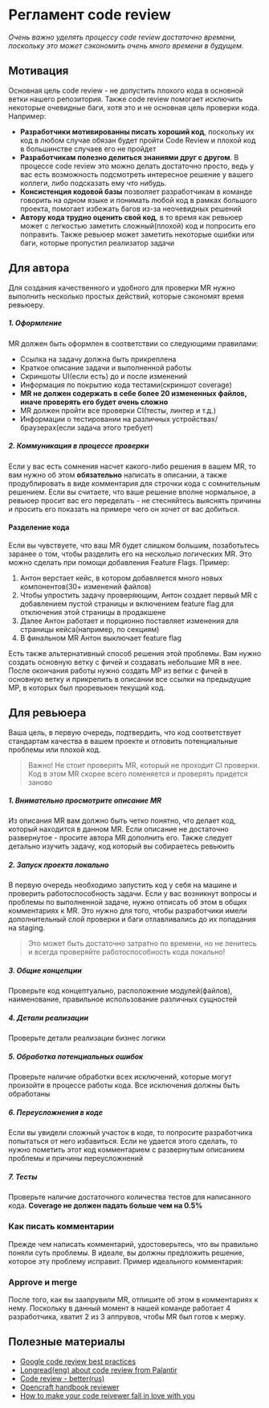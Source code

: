 # Регламент code review
*Очень важно уделять процессу code review достаточно времени, поскольку это может сэкономить очень много времени в будущем.*

## Мотивация
Основная цель code review - не допустить плохого кода в основной ветки нашего репозитория. Также code review помогает исключить некоторые очевидные баги, хотя это и не основная цель проверки кода. Например:
* **Разработчики мотивированны писать хороший код**, поскольку их код в любом случае обязан будет пройти Code Review и плохой код в большинстве случаев его не пройдет
* **Разработчикам полезно делиться знаниями друг с другом**. В процессе code review это можно делать достаточно просто, ведь у вас есть возможность подсмотреть интересное решение у вашего коллеги, либо подсказать ему что нибудь.
* **Консистенция кодовой базы** позволяет разработчикам в команде говорить на одном языке и понимать любой код в рамках большого проекта, помогает избежать багов из-за неочевидных решений
* **Автору кода трудно оценить свой код**, в то время как ревьюер может с легкостью заметить сложный(плохой) код и попросить его поправить. Также ревьюер может заметить некоторые ошибки или баги, которые пропустил реализатор задачи

## Для автора

Для создания качественного и удобного для проверки MR нужно выполнить несколько простых действий, которые сэкономят время ревьюеру.

##### 1. Оформление
MR должен быть оформлен в соответствии со следующими правилами:
* Ссылка на задачу должна быть прикреплена
* Краткое описание задачи и выполненной работы
* Скриншоты UI(если есть) до и после изменений
* Информация по покрытию кода тестами(скриншот coverage)
* **MR не должен содержать в себе более 20 измененных файлов, иначе проверять его будет очень сложно**
* MR должен пройти все проверки CI(тесты, линтер и т.д.)
* Информации о тестировании на различных устройствах/браузерах(если задача этого требует)

##### 2. Коммуникация в процессе проверки
Если у вас есть сомнения насчет какого-либо решения в вашем MR, то вам нужно об этом **обязательно** написать в описании, а также продублировать в виде комментария для строчки кода с сомнительным решением.
Если вы считаете, что ваше решение вполне нормальное, а ревьюер просит вас его переделать - не стесняйтесь выяснять причины и просить его показать на примере чего он хочет от вас добиться.

#### Разделение кода
Если вы чувствуете, что ваш MR будет слишком большим, позаботьтесь заранее о том, чтобы разделить его на несколько логических MR. Это можно сделать при помощи добавления Feature Flags. Пример:
1) Антон верстает кейс, в котором добавляется много новых компонентов(30+ изменений файлов)
2) Чтобы упростить задачу проверяющим, Антон создает первый MR с добавлением пустой страницы и включением feature flag для отключения этой страницы в продакшене
3) Далее Антон работает и порционно поставляет изменения для страницы кейса(например, по секциям)
4) В финальном MR Антон выключает feature flag

Есть также альтернативный способ решения этой проблемы. Вам нужно создать основную ветку с фичей и создавать небольшие MR в нее. После окончания работы нужно создать МР из ветки с фичей в основную ветку и прикрепить в описании все ссылки на предыдущие МР, в которых был проревьюен текущий код.

## Для ревьюера
Ваша цель, в первую очередь, подтвердить, что код соответствует стандартам качества в вашем проекте и отловить потенциальные проблемы или плохой код.

> Важно! Не стоит проверять MR, который не проходит CI проверки. Код в этом MR скорее всего поменяется и проверять придется заново

##### 1. Внимательно просмотрите описание MR
Из описания MR вам должно быть четко понятно, что делает код, который находится в данном MR. Если описание не достаточно развернутое - просите автора MR дополнить его. Также следует детально изучить задачу, код который вы собираетесь ревьюить

##### 2. Запуск проекта локально
В первую очередь необходимо запустить код у себя на машине и проверить работоспособность задачи. Если у вас возникнут вопросы и проблемы по выполненной задаче, нужно отписать об этом в общих комментариях к MR. Это нужно для того, чтобы разработчики имели дополнительный слой проверки и баги отлавливались до их попадания на staging.
> Это может быть достаточно затратно по времени, но не ленитесь и всегда проверяйте работоспособность кода локально!

##### 3. Общие концепции
Проверьте код концептуально, расположение модулей(файлов), наименование, правильное использование различных сущностей

##### 4. Детали реализации
Проверьте детали реализации бизнес логики

##### 5. Обработка потенциальных ошибок
Проверьте наличие обработки всех исключений, которые могут произойти в процессе работы кода. Все исключения должны быть обработаны

##### 6. Переусложнения в коде
Если вы увидели сложный участок в коде, то попросите разработчика попытаться от него избавиться. Если не удается этого сделать, то нужно пометить этот код комментарием с развернутым описанием проблемы и причины переусложнений

##### 7. Тесты
Проверьте наличие достаточного количества тестов для написанного кода.
**Coverage не должен падать больше чем на 0.5%**

### Как писать комментарии
Прежде чем написать комментарий, удостоверьтесь, что вы правильно поняли суть проблемы. В идеале, вы должны предложить решение, которое эту проблему исправит. Пример идеального комментария:

### Approve и merge
После того, как вы заапрувили MR, отпишите об этом в комментариях к нему. Поскольку в данный момент в нашей команде работает 4 разработчика, хватит 2 из 3 аппрувов, чтобы MR был готов к мержу.

## Полезные материалы
* [Google code review best practices](https://google.github.io/eng-practices/review/reviewer/)
* [Longread(eng) about code review from Palantir](https://blog.palantir.com/code-review-best-practices-19e02780015f)
* [Code review - better(rus)](https://habr.com/ru/post/489880/)
* [Opencraft handbook reviewer](https://handbook.opencraft.com/en/latest/roles/#code-reviewer)
* [How to make your code reivewer fall in love with you](https://mtlynch.io/code-review-love/)
